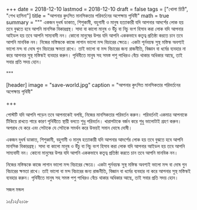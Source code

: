+++
date = 2018-12-10
lastmod = 2018-12-10
draft = false
tags = ["খোলা চিঠি", "শেখ হাসিনা"]
title = "আপনার কুৎসিত মানসিকতার পরিবর্তনের অপেক্ষায় পৃথিবী"
math = true
summary = """
একজন দুধর্ষ ডাকাত, শিশুকামী, বহুগামী ও মানুষ হত্যাকারী যদি আপনার আদর্শের লোক হয় তবে বুঝতে হবে আপনি মানসিক বিকারগ্রস্থ। সাদা বা কালো মানুষ ও উঁচু বা নিচু বংশ হিসাব করা লোক যদি আপনার আইডল হয় তবে আপনি সাম্যবাদী নন। কোনো মানুষের উপর যদি আপনি এককভাবে কতৃত্ব প্রতিষ্ঠা করতে চান তবে আপনি মানবিক নন। নিজের মস্তিস্ককে কাজে লাগান ভালো মন্দ বিচারের ক্ষেত্রে। একটা পূর্নবয়স্ক সুস্থ মস্তিস্ক অবশ্যই ভালো মন্দ বা দোষ গুন বিচারের ক্ষমতা রাখে। তাই ভালো বা মন্দ বিচারের জন্য রাজনীতি, বিজ্ঞান বা ধর্মের ব্যবহার না করে আপনার সুস্থ মস্তিস্কই ব্যবহার করুন। পৃথিবীতে মানুষ সহ সমস্ত পশু পাখিরও বেঁচে থাকার অধিকার আছে, তাই সবার প্রতি সদয় হোন। 

"""

[header]
image = "save-world.jpg"
caption = "আপনার কুৎসিত মানসিকতার পরিবর্তনের অপেক্ষায় পৃথিবী"

+++

পোস্টটি যদি আপনি পড়েন তবে আপনাকেই বলছি, নিজের মানসিকতার পরিবর্তন করুন। পরিবর্তনই একমাত্র আপনাকে টিকিয়ে রাখতে পারে কারণ পৃথিবীতে স্থায়ী বলতে শুধু পরিবর্তন। খারাপটাকে বর্জন করে শুধু ভালোটাই গ্রহণ করুন। অপরাধ যে করে এবং সেটাকে যে সেটাকে সমর্থন করে উভয়ই সমান দোষে দোষী।

একজন দুধর্ষ ডাকাত, শিশুকামী, বহুগামী ও মানুষ হত্যাকারী যদি আপনার আদর্শের লোক হয় তবে বুঝতে হবে আপনি মানসিক বিকারগ্রস্থ। সাদা বা কালো মানুষ ও উঁচু বা নিচু বংশ হিসাব করা লোক যদি আপনার আইডল হয় তবে আপনি সাম্যবাদী নন। কোনো মানুষের উপর যদি আপনি এককভাবে কতৃত্ব প্রতিষ্ঠা করতে চান তবে আপনি মানবিক নন।

নিজের মস্তিস্ককে কাজে লাগান ভালো মন্দ বিচারের ক্ষেত্রে। একটা পূর্নবয়স্ক সুস্থ মস্তিস্ক অবশ্যই ভালো মন্দ বা দোষ গুন বিচারের ক্ষমতা রাখে। তাই ভালো বা মন্দ বিচারের জন্য রাজনীতি, বিজ্ঞান বা ধর্মের ব্যবহার না করে আপনার সুস্থ মস্তিস্কই ব্যবহার করুন। পৃথিবীতে মানুষ সহ সমস্ত পশু পাখিরও বেঁচে থাকার অধিকার আছে, তাই সবার প্রতি সদয় হোন।

সজল মন্ডল

১০/১২/২০১৮
